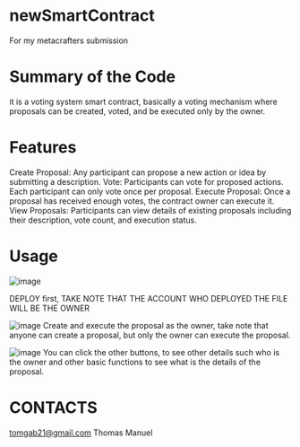 # newSmartContract
For my metacrafters submission

# Summary of the Code
it is a voting system smart contract, basically a voting mechanism where proposals can be created, voted, and be executed only by the owner. 

# Features
Create Proposal: Any participant can propose a new action or idea by submitting a description.
Vote: Participants can vote for proposed actions. Each participant can only vote once per proposal.
Execute Proposal: Once a proposal has received enough votes, the contract owner can execute it.
View Proposals: Participants can view details of existing proposals including their description, vote count, and execution status.

# Usage

![image](https://github.com/user-attachments/assets/8ca6e83b-b4a6-438a-8c0b-043c0d7ef236)


  DEPLOY first, 
  TAKE NOTE THAT THE ACCOUNT WHO DEPLOYED THE FILE WILL BE THE OWNER

![image](https://github.com/user-attachments/assets/ecb6abda-ea4b-4d24-89e3-52191878af48)
  Create and execute the proposal as the owner, take note that anyone can create a proposal, but only the owner can execute the 
  proposal.

![image](https://github.com/user-attachments/assets/45471060-b725-48e4-9fbb-531d046638c2)
  You can click the other buttons, to see other details such who is the owner and other basic functions to see what is the details 
  of the proposal.


# CONTACTS
tomgab21@gmail.com
Thomas Manuel


